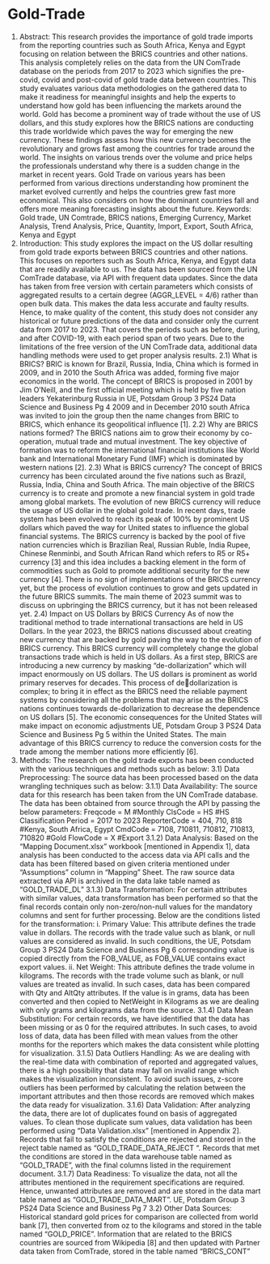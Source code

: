 # Gold-Trade

1) Abstract:
This research provides the importance of gold trade imports from the reporting countries such 
as South Africa, Kenya and Egypt focusing on relation between the BRICS countries and other nations. 
This analysis completely relies on the data from the UN ComTrade database on the periods from 2017 
to 2023 which signifies the pre-covid, covid and post-covid of gold trade data between countries. This 
study evaluates various data methodologies on the gathered data to make it readiness for meaningful 
insights and help the experts to understand how gold has been influencing the markets around the 
world. Gold has become a prominent way of trade without the use of US dollars, and this study explores
how the BRICS nations are conducting this trade worldwide which paves the way for emerging the new 
currency. These findings assess how this new currency becomes the revolutionary and grows fast among 
the countries for trade around the world. The insights on various trends over the volume and price helps 
the professionals understand why there is a sudden change in the market in recent years. Gold Trade
on various years has been performed from various directions understanding how prominent the market 
evolved currently and helps the countries grew fast more economical. This also considers on how the 
dominant countries fall and offers more meaning forecasting insights about the future.
Keywords: Gold trade, UN Comtrade, BRICS nations, Emerging Currency, Market Analysis, Trend 
Analysis, Price, Quantity, Import, Export, South Africa, Kenya and Egypt
2) Introduction:
This study explores the impact on the US dollar resulting from gold trade exports between BRICS 
countries and other nations. This focuses on reporters such as South Africa, Kenya, and Egypt data that 
are readily available to us. The data has been sourced from the UN ComTrade database, via API with 
frequent data updates. Since the data has taken from free version with certain parameters which 
consists of aggregated results to a certain degree (AGGR_LEVEL = 4/6) rather than open bulk data. This 
makes the data less accurate and faulty results. Hence, to make quality of the content, this study does 
not consider any historical or future predictions of the data and consider only the current data from 
2017 to 2023. That covers the periods such as before, during, and after COVID-19, with each period span 
of two years. Due to the limitations of the free version of the UN ComTrade data, additional data 
handling methods were used to get proper analysis results.
2.1) What is BRICS?
BRIC is known for Brazil, Russia, India, China which is formed in 2009, and in 2010 the South 
Africa was added, forming five major economics in the world. The concept of BRICS is proposed in 2001 
by Jim O’Neill, and the first official meeting which is held by five nation leaders Yekaterinburg Russia in 
UE, Potsdam Group 3 PS24 Data Science and Business Pg 4
2009 and in December 2010 south Africa was invited to join the group then the name changes from BRIC 
to BRICS, which enhance its geopolitical influence [1].
2.2) Why are BRICS nations formed?
The BRICS nations aim to grow their economy by co-operation, mutual trade and mutual 
investment. The key objective of formation was to reform the international financial institutions like 
World bank and International Monetary Fund (IMF) which is dominated by western nations [2].
2.3) What is BRICS currency?
The concept of BRICS currency has been circulated around the five nations such as Brazil, Russia, 
India, China and South Africa. The main objective of the BRICS currency is to create and promote a new 
financial system in gold trade among global markets. The evolution of new BRICS currency will reduce 
the usage of US dollar in the global gold trade. In recent days, trade system has been evolved to reach 
its peak of 100% by prominent US dollars which paved the way for United states to influence the global 
financial systems. 
The BRICS currency is backed by the pool of five nation currencies which is Brazilian Real, Russian 
Ruble, India Rupee, Chinese Renminbi, and South African Rand which refers to R5 or R5+ currency [3]
and this idea includes a backing element in the form of commodities such as Gold to promote additional 
security for the new currency [4].
There is no sign of implementations of the BRICS currency yet, but the process of evolution 
continues to grow and gets updated in the future BRICS summits. The main theme of 2023 summit was 
to discuss on upbringing the BRICS currency, but it has not been released yet. 
2.4) Impact on US Dollars by BRICS Currency
As of now the traditional method to trade international transactions are held in US Dollars. In 
the year 2023, the BRICS nations discussed about creating new currency that are backed by gold paving 
the way to the evolution of BRICS currency. This BRICS currency will completely change the global 
transactions trade which is held in US dollars. As a first step, BRICS are introducing a new currency by 
masking “de-dollarization” which will impact enormously on US dollars.
The US dollars is prominent as world primary reserves for decades. This process of dedollarization is complex; to bring it in effect as the BRICS need the reliable payment systems by 
considering all the problems that may arise as the BRICS nations continues towards de-dollarization to 
decrease the dependence on US dollars [5].
The economic consequences for the United States will make impact on economic adjustments 
UE, Potsdam Group 3 PS24 Data Science and Business Pg 5
within the United States. The main advantage of this BRICS currency to reduce the conversion costs for 
the trade among the member nations more efficiently [6].
3) Methods:
The research on the gold trade exports has been conducted with the various techniques and 
methods such as below:
3.1) Data Preprocessing:
The source data has been processed based on the data wrangling techniques such as below:
3.1.1) Data Availability:
The source data for this research has been taken from the UN ComTrade database. The data has 
been obtained from source through the API by passing the below parameters:
Freqcode = M #Monthly
ClsCode = HS #HS Classification
Period = 2017 to 2023
ReporterCode = 404, 710, 818 #Kenya, South Africa, Egypt
CmdCode = 7108, 710811, 710812, 710813, 710820 #Gold
FlowCode = X #Export
3.1.2) Data Analysis:
Based on the “Mapping Document.xlsx” workbook [mentioned in Appendix 1], data analysis has 
been conducted to the access data via API calls and the data has been filtered based on given criteria 
mentioned under “Assumptions” column in “Mapping” Sheet. The raw source data extracted via API is 
archived in the data lake table named as “GOLD_TRADE_DL”
3.1.3) Data Transformation:
For certain attributes with similar values, data transformation has been performed so that the final 
records contain only non-zero/non-null values for the mandatory columns and sent for further 
processing. Below are the conditions listed for the transformation:
i. Primary Value: This attribute defines the trade value in dollars. The records with the trade 
value such as blank, or null values are considered as invalid. In such conditions, the 
UE, Potsdam Group 3 PS24 Data Science and Business Pg 6
corresponding value is copied directly from the FOB_VALUE, as FOB_VALUE contains exact 
export values.
ii. Net Weight: This attribute defines the trade volume in kilograms. The records with the trade 
volume such as blank, or null values are treated as invalid. In such cases, data has been
compared with Qty and AltQty attributes. If the value is in grams, data has been converted 
and then copied to NetWeight in Kilograms as we are dealing with only grams and kilograms 
data from the source.
3.1.4) Data Mean Substitution:
For certain records, we have identified that the data has been missing or as 0 for the required 
attributes. In such cases, to avoid loss of data, data has been filled with mean values from the other 
months for the reporters which makes the data consistent while plotting for visualization.
3.1.5) Data Outliers Handling:
As we are dealing with the real-time data with combination of reported and aggregated values, 
there is a high possibility that data may fall on invalid range which makes the visualization inconsistent. 
To avoid such issues, z-score outliers has been performed by calculating the relation between the 
important attributes and then those records are removed which makes the data ready for visualization.
3.1.6) Data Validation:
After analyzing the data, there are lot of duplicates found on basis of aggregated values. To 
clean those duplicate sum values, data validation has been performed using “Data Validation.xlsx” 
[mentioned in Appendix 2]. Records that fail to satisfy the conditions are rejected and stored in the 
reject table named as “GOLD_TRADE_DATA_REJECT “. Records that met the conditions are stored in the 
data warehouse table named as “GOLD_TRADE”, with the final columns listed in the requirement 
document.
3.1.7) Data Readiness:
To visualize the data, not all the attributes mentioned in the requirement specifications are 
required. Hence, unwanted attributes are removed and are stored in the data mart table named as 
“GOLD_TRADE_DATA_MART”.
UE, Potsdam Group 3 PS24 Data Science and Business Pg 7
3.2) Other Data Sources:
Historical standard gold prices for comparison are collected from world bank [7], then converted 
from oz to the kilograms and stored in the table named “GOLD_PRICE”.
Information that are related to the BRICS countries are sourced from Wikipedia [8] and then 
updated with Partner data taken from ComTrade, stored in the table named “BRICS_CONT”
